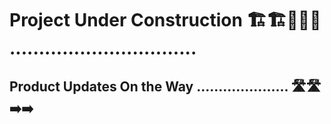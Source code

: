 # Project Under Construction 🏗️🏗️🚧🚧🚧 ................................

## Product Updates On the Way ..................... 🛣️🛣️➡️➡️
